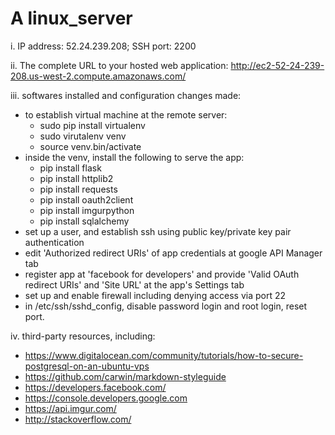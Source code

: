 # A linux_server
i. IP address: 52.24.239.208; SSH port: 2200

ii. The complete URL to your hosted web application:
http://ec2-52-24-239-208.us-west-2.compute.amazonaws.com/

iii. softwares installed and configuration changes made:
  - to establish virtual machine at the remote server:
    - sudo pip install virtualenv
    - sudo virutalenv venv
    - source venv.bin/activate
  - inside the venv, install the following to serve the app:
    - pip install flask
    - pip install httplib2
    - pip install requests
    - pip install oauth2client
    - pip install imgurpython
    - pip install sqlalchemy
  - set up a user, and establish ssh using public key/private key pair
    authentication
  - edit 'Authorized redirect URIs' of app credentials at google API Manager tab
  - register app at 'facebook for developers' and provide 'Valid OAuth redirect
    URIs' and 'Site URL' at the app's Settings tab
  - set up and enable firewall including denying access via port 22
  - in /etc/ssh/sshd_config, disable password login and root login, reset port.

iv. third-party resources, including:
  - https://www.digitalocean.com/community/tutorials/how-to-secure-postgresql-on-an-ubuntu-vps
  - https://github.com/carwin/markdown-styleguide
  - https://developers.facebook.com/
  - https://console.developers.google.com
  - https://api.imgur.com/
  - http://stackoverflow.com/
